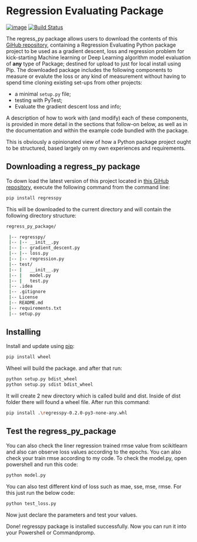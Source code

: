 # Regression Evaluating Package 

[![image](https://img.shields.io/pypi/v/py-package-template.svg)](#)
[![Build Status](https://travis-ci.org/AlexIoannides/py-package-template.svg?branch=master)](#)

The regress_py package allows users to download the contents of this [GiHub repository](https://github.com/roman1117459/regress_py_package),  containing a Regression Evaluating Python package project to be used as a gradient descent, loss and regression problem for kick-starting Machine learning or Deep Learning algorithm model evaluation of **any** type of Package; destined for upload to just for local install using Pip. The downloaded package includes the following components to measure or evalute the loss or any kind of measurement without having to spend time cloning existing set-ups from other projects:

- a minimal `setup.py` file;
- testing with PyTest;
- Evaluate the gradient descent loss and info; 

A description of how to work with (and modify) each of these components, is provided in more detail in the sections that follow-on below, as well as in the documentation and within the example code bundled with the package.

This is obviously a opinionated view of how a Python package project ought to be structured, based largely on my own experiences and requirements.



## Downloading a regress_py package

To down load the latest version of this project located in [this GiHub repository](https://github.com/roman1117459/regress_py_package), execute the following command from the command line:

```bash
pip install regresspy
```

This will be downloaded to the current directory and will contain the following directory structure:

```bash
regress_py_package/

 |-- regresspy/
 |-- |-- __init__.py
 |-- |-- gradient_descent.py
 |-- |-- loss.py
 |-- |-- regression.py
 |-- test/
 |-- |   __init__.py
 |-- |   model.py
 |-- |   test.py
 |-- .idea
 |-- .gitignore
 |-- License
 |-- README.md
 |-- requirements.txt
 |-- setup.py
```
## Installing

Install and update using [pip](https://pip.pypa.io/en/stable/quickstart/):

```bash
pip install wheel
```
Wheel will build the package. and after that run: 

```bash
python setup.py bdist_wheel
python setup.py sdist bdist_wheel

```
It will create 2 new directory which is called build and dist. Inside of dist folder there will found a wheel file. After run this command:
```bash
pip install .\regresspy-0.2.0-py3-none-any.whl
```
## Test the regress_py_package

You can also check the liner regression trained rmse value from scikitlearn and also can observe loss values according to the epochs. You can also check your train rmse according to my code. To check the model.py, open powershell and run this code:

```bash
python model.py
```
You can also test different kind of loss such as  mae, sse, mse, rmse. For this just run the below code: 
```bash
python test_loss.py
```

Now just declare the parameters and test your values.

Done! regresspy package is installed successfully. Now you can run it into your Powershell or Commandpromp.
